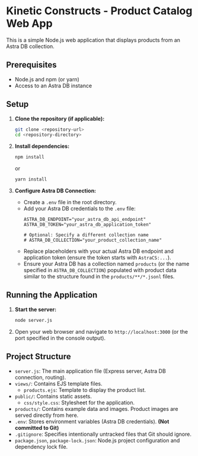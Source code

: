 # Kinetic Constructs - Product Catalog Web App

This is a simple Node.js web application that displays products from an Astra DB collection.

## Prerequisites

*   Node.js and npm (or yarn)
*   Access to an Astra DB instance

## Setup

1.  **Clone the repository (if applicable):**
    ```bash
    git clone <repository-url>
    cd <repository-directory>
    ```

2.  **Install dependencies:**
    ```bash
    npm install
    ```
    or
    ```bash
    yarn install
    ```

3.  **Configure Astra DB Connection:**
    *   Create a `.env` file in the root directory.
    *   Add your Astra DB credentials to the `.env` file:
        ```dotenv
        ASTRA_DB_ENDPOINT="your_astra_db_api_endpoint"
        ASTRA_DB_TOKEN="your_astra_db_application_token"

        # Optional: Specify a different collection name
        # ASTRA_DB_COLLECTION="your_product_collection_name"
        ```
    *   Replace placeholders with your actual Astra DB endpoint and application token (ensure the token starts with `AstraCS:...`).
    *   Ensure your Astra DB has a collection named `products` (or the name specified in `ASTRA_DB_COLLECTION`) populated with product data similar to the structure found in the `products/**/*.jsonl` files.

## Running the Application

1.  **Start the server:**
    ```bash
    node server.js
    ```

2.  Open your web browser and navigate to `http://localhost:3000` (or the port specified in the console output).

## Project Structure

*   `server.js`: The main application file (Express server, Astra DB connection, routing).
*   `views/`: Contains EJS template files.
    *   `products.ejs`: Template to display the product list.
*   `public/`: Contains static assets.
    *   `css/style.css`: Stylesheet for the application.
*   `products/`: Contains example data and images. Product images are served directly from here.
*   `.env`: Stores environment variables (Astra DB credentials). **(Not committed to Git)**
*   `.gitignore`: Specifies intentionally untracked files that Git should ignore.
*   `package.json`, `package-lock.json`: Node.js project configuration and dependency lock file.
